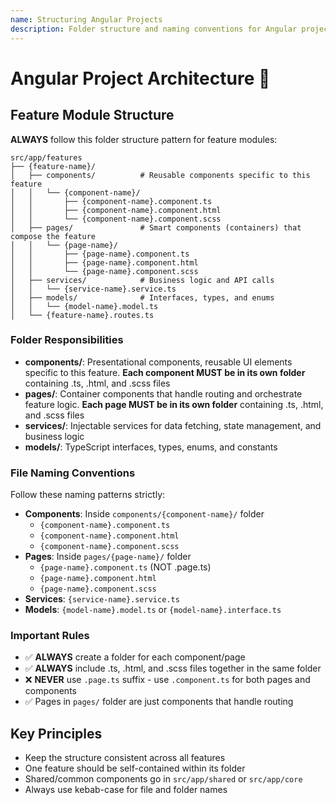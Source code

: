 ```yaml
---
name: Structuring Angular Projects
description: Folder structure and naming conventions for Angular projects. Use when creating new features, components, pages, services, or any file in the Angular project. Includes feature module structure with components/, pages/, services/, and models/ folders.
---
```


# Angular Project Architecture 📁

## Feature Module Structure

**ALWAYS** follow this folder structure pattern for feature modules:

```
src/app/features
├── {feature-name}/
│   ├── components/          # Reusable components specific to this feature
│   │   └── {component-name}/
│   │       ├── {component-name}.component.ts
│   │       ├── {component-name}.component.html
│   │       └── {component-name}.component.scss
│   ├── pages/               # Smart components (containers) that compose the feature
│   │   └── {page-name}/
│   │       ├── {page-name}.component.ts
│   │       ├── {page-name}.component.html
│   │       └── {page-name}.component.scss
│   ├── services/            # Business logic and API calls
│   │   └── {service-name}.service.ts
│   ├── models/              # Interfaces, types, and enums
│   │   └── {model-name}.model.ts
│   └── {feature-name}.routes.ts
```

### Folder Responsibilities

- **components/**: Presentational components, reusable UI elements specific to this feature. **Each component MUST be in its own folder** containing .ts, .html, and .scss files
- **pages/**: Container components that handle routing and orchestrate feature logic. **Each page MUST be in its own folder** containing .ts, .html, and .scss files
- **services/**: Injectable services for data fetching, state management, and business logic
- **models/**: TypeScript interfaces, types, enums, and constants

### File Naming Conventions

Follow these naming patterns strictly:

- **Components**: Inside `components/{component-name}/` folder
  - `{component-name}.component.ts`
  - `{component-name}.component.html`
  - `{component-name}.component.scss`
- **Pages**: Inside `pages/{page-name}/` folder
  - `{page-name}.component.ts` (NOT .page.ts)
  - `{page-name}.component.html`
  - `{page-name}.component.scss`
- **Services**: `{service-name}.service.ts`
- **Models**: `{model-name}.model.ts` or `{model-name}.interface.ts`

### Important Rules

- ✅ **ALWAYS** create a folder for each component/page
- ✅ **ALWAYS** include .ts, .html, and .scss files together in the same folder
- ❌ **NEVER** use `.page.ts` suffix - use `.component.ts` for both pages and components
- ✅ Pages in `pages/` folder are just components that handle routing

## Key Principles

- Keep the structure consistent across all features
- One feature should be self-contained within its folder
- Shared/common components go in `src/app/shared` or `src/app/core`
- Always use kebab-case for file and folder names
